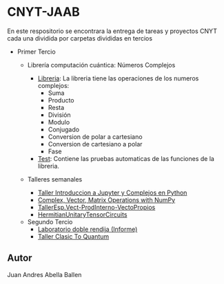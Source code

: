 # CNYT-JAAB
En este respositorio se encontrara la entrega de tareas y proyectos CNYT cada una dividida por carpetas divididas en tercios

+ Primer Tercio
  - Librería computación cuántica: Números Complejos
    * [Libreria](https://github.com/juanandres003/CNYT-JAAB/blob/main/Primer%20Tercio/Libreria%20Complejos/libcomplex.py): La libreria tiene las operaciones de los numeros complejos:
      - Suma
      - Producto
      - Resta
      - División
      - Modulo
      - Conjugado
      - Conversion de polar a cartesiano
      - Conversion de cartesiano a polar
      - Fase
    * [Test](https://github.com/juanandres003/CNYT-JAAB/blob/main/Primer%20Tercio/Libreria%20Complejos/Testlibcomplex.py): Contiene las pruebas automaticas de las funciones de la libreria.

  - Talleres semanales
    * [Taller Introduccion a Jupyter y Complejos en Python](https://github.com/juanandres003/CNYT-JAAB/blob/main/Primer%20Tercio/Taller%20espacios%20vectoriales/ComplexIntro.ipynb)
    * [Complex, Vector, Matrix Operations with NumPy](https://github.com/juanandres003/CNYT-JAAB/blob/main/Primer%20Tercio/Taller%20espacios%20vectoriales/Complex_Vector_Matrix_Operations_with_NumPy.ipynb)
    * [TallerEsp.Vect-ProdInterno-VectoPropios](https://github.com/juanandres003/CNYT-JAAB/blob/main/Primer%20Tercio/Taller%20espacios%20vectoriales/TallerEsp.Vect-ProdInterno-VectoPropios.ipynb)
    * [HermitianUnitaryTensorCircuits](https://github.com/juanandres003/CNYT-JAAB/blob/main/Primer%20Tercio/Taller%20espacios%20vectoriales/HermitianUnitaryTensorCircuits/HermitianUnitaryTensorCircuits/TallerEsp.Vect-Hermitian-Unitary-Tensor-Circuits.ipynb)
  
  + Segundo Tercio
    - [Laboratorio doble rendija (Informe)](https://github.com/juanandres003/CNYT-JAAB/blob/main/Segundo%20Tercio/Proyecto%20doble%20rendija/Doble_rendija.ipynb)
    - [Taller Clasic To Quantum](https://github.com/juanandres003/CNYT-JAAB/blob/main/Segundo%20Tercio/ClasicToQuantum/ClasicToQuantum/TallerClasicToQuantum.ipynb)

## Autor
Juan Andres Abella Ballen
